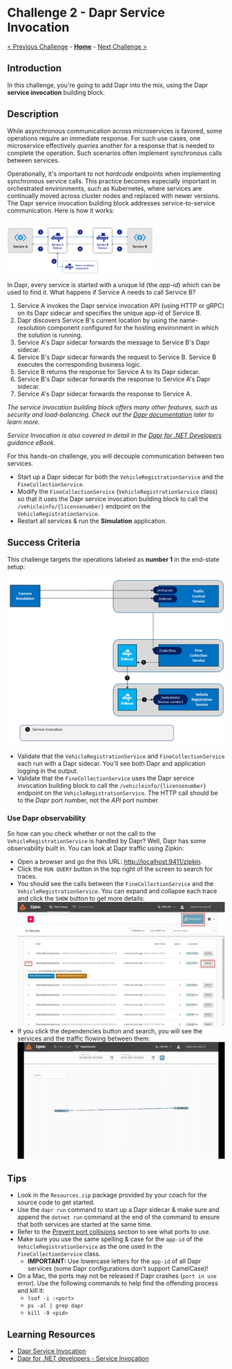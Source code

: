 # Challenge 2 - Dapr Service Invocation

[< Previous Challenge](./Challenge-01.md) - **[Home](../README.md)** - [Next Challenge >](./Challenge-03.md)

## Introduction

In this challenge, you're going to add Dapr into the mix, using the Dapr **service invocation** building block.

## Description

While asynchronous communication across microservices is favored, some operations require an immediate response. For such use cases, one microservice effectively _queries_ another for a response that is needed to complete the operation. Such scenarios often implement synchronous calls between services.

Operationally, it's important to not _hardcode_ endpoints when implementing synchronous service calls. This practice becomes especially important in orchestrated environments, such as Kubernetes, where services are continually moved across cluster nodes and replaced with newer versions. The Dapr service invocation building block addresses service-to-service communication. Here is how it works:

<img src="../images/Challenge-02/service-invocation.png" style="zoom: 33%;padding-top: 50px;" />

In Dapr, every service is started with a unique Id (the _app-id_) which can be used to find it. What happens if Service A needs to call Service B?

1. Service A invokes the Dapr service invocation API (using HTTP or gRPC) on its Dapr sidecar and specifies the unique app-id of Service B.
1. Dapr discovers Service B's current location by using the name-resolution component configured for the hosting environment in which the solution is running.
1. Service A's Dapr sidecar forwards the message to Service B's Dapr sidecar.
1. Service B's Dapr sidecar forwards the request to Service B. Service B executes the corresponding business logic.
1. Service B returns the response for Service A to its Dapr sidecar.
1. Service B's Dapr sidecar forwards the response to Service A's Dapr sidecar.
1. Service A's Dapr sidecar forwards the response to Service A.

_The service invocation building block offers many other features, such as security and load-balancing. Check out the [Dapr documentation](https://docs.dapr.io/developing-applications/building-blocks/service-invocation/service-invocation-overview/) later to learn more._

_Service Invocation is also covered in detail in the [Dapr for .NET Developers](https://docs.microsoft.com/dotnet/architecture/dapr-for-net-developers/service-invocation) guidance eBook._

For this hands-on challenge, you will decouple communication between two services.

- Start up a Dapr sidecar for both the `VehicleRegistrationService` and the `FineCollectionService`.
- Modify the `FineCollectionService` (`VehicleRegistrationService` class) so that it uses the Dapr service invocation building block to call the `/vehicleinfo/{licensenumber}` endpoint on the `VehicleRegistrationService`.
- Restart all services & run the **Simulation** application.

## Success Criteria

This challenge targets the operations labeled as **number 1** in the end-state setup:

<img src="../images/Challenge-02/dapr-setup-assignment02.png" style="zoom: 67%;" />

- Validate that the `VehicleRegistrationService` and `FineCollectionService` each run with a Dapr sidecar. You'll see both Dapr and application logging in the output.
- Validate that the `FineCollectionService` uses the Dapr service invocation building block to call the `/vehicleinfo/{licensenumber}` endpoint on the `VehicleRegistrationService`. The HTTP call should be to the _Dapr_ port number, not the _API_ port number.

### Use Dapr observability

So how can you check whether or not the call to the `VehicleRegistrationService` is handled by Dapr? Well, Dapr has some observability built in. You can look at Dapr traffic using Zipkin:

- Open a browser and go the this URL: [http://localhost:9411/zipkin](http://localhost:9411/zipkin).
- Click the `RUN QUERY` button in the top right of the screen to search for traces.
- You should see the calls between the `FineCollectionService` and the `VehicleRegistrationService`. You can expand and collapse each trace and click the `SHOW` button to get more details:
  ![](../images/Challenge-02/zipkin-traces.png)
- If you click the dependencies button and search, you will see the services and the traffic flowing between them:
  ![](../images/Challenge-02/zipkin-dependencies.gif)

## Tips

- Look in the `Resources.zip` package provided by your coach for the source code to get started.
- Use the `dapr run` command to start up a Dapr sidecar & make sure and append the `dotnet run` command at the end of the command to ensure that both services are started at the same time.
- Refer to the [Prevent port collisions](./Resources/README.md#prevent-port-collisions) section to see what ports to use.
- Make sure you use the same spelling & case for the `app-id` of the `VehicleRegistrationService` as the one used in the `FineCollectionService` class.
  - **IMPORTANT:** Use lowercase letters for the `app-id` of all Dapr services (some Dapr configurations don't support CamelCase)!
- On a Mac, the ports may not be released if Dapr crashes (`port in use` error). Use the following commands to help find the offending process and kill it:
  - `lsof -i :<port>`
  - `ps -al | grep dapr`
  - `kill -9 <pid>`

## Learning Resources

- [Dapr Service Invocation](https://docs.dapr.io/developing-applications/building-blocks/service-invocation/service-invocation-overview/)
- [Dapr for .NET developers - Service Invocation](https://docs.microsoft.com/dotnet/architecture/dapr-for-net-developers/service-invocation)
